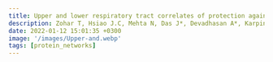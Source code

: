 ```yaml
---
title: Upper and lower respiratory tract correlates of protection against respiratory syncytial virus following vaccination of nonhuman primates
description: Zohar T, Hsiao J.C, Mehta N, Das J*, Devadhasan A*, Karpinski W, Callahan C, Citron M.P, DiStefano D.J, Touch S, Wen Z, Sachs J.R, Cejas P.J, Espeseth A.S, Lauffenburger D.A, Bett A.J, Alter G
date: 2022-01-12 15:01:35 +0300
image: '/images/Upper-and.webp'
tags: [protein_networks]
---
```

